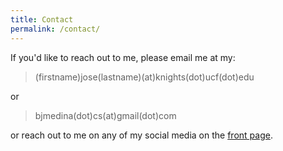 ```yaml
---
title: Contact
permalink: /contact/
---
```


If you'd like to reach out to me, please email me at my:

> (firstname)jose(lastname)(at)knights(dot)ucf(dot)edu

or

> bjmedina(dot)cs(at)gmail(dot)com

or reach out to me on any of my social media on the [front page](/).